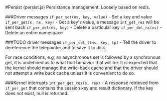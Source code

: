 #Persist (persist.js)
Persistance management. Loosely based on redis.

###Driver messages
`if_per_set(ns, key, value)` - Set a key and value
`if_per_get(s, ns, key)` - Get a key's value, a message `int_get_res` will be sent back
`if_per_del(ns, key)` - Delete a particular key
`if_per_del_ns(ns)` - Delete an entire namespace

###TODO driver messages
`if_per_set_f(ns, key, tp)` - Tell the driver to dereference the telepointer and to save it to disk.

For race conditions, e.g, an asynchronous set is followed by a synchronous get, it is undefined as to what that behavior that will be.
It is expected that the kernel should manage the write-back cache and that the driver should not attempt a write back cache unless
it is convenient to do so.

###Kernel interrupts
`int_per_get_res(s, res)` - A response retrieved from `if_per_get` that contains the session key and result dictionary. If the key
does not exist, null is returned.
